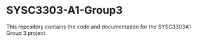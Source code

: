# SYSC3303-A1-Group3
This repository contains the code and documentation for the SYSC3303A1 Group 3 project.
